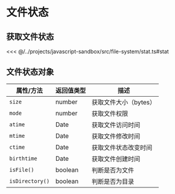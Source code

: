 # 文件状态

## 获取文件状态

<<< @/../projects/javascript-sandbox/src/file-system/stat.ts#stat

## 文件状态对象

| 属性/方法       | 返回值类型 | 描述                  |
| --------------- | ---------- | --------------------- |
| `size`          | number     | 获取文件大小（bytes） |
| `mode`          | number     | 获取文件权限          |
| `atime`         | Date       | 获取文件访问时间      |
| `mtime`         | Date       | 获取文件修改时间      |
| `ctime`         | Date       | 获取文件状态改变时间  |
| `birthtime`     | Date       | 获取文件创建时间      |
| `isFile()`      | boolean    | 判断是否为文件        |
| `isDirectory()` | boolean    | 判断是否为目录        |
